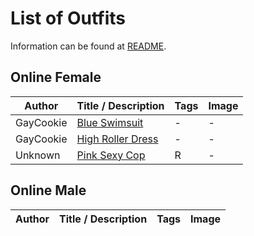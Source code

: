 <!-- 
  In order to make sure that urls work proper you have to replace spaces with "%20" 
  So for exmaple a female outfit url wouuld look like: "Online%20Female/[R]%20Unknown%20-%20Pink%20Sexy%20Cop.txt".

  Images should be urls too and can be uploaded to the correct folder inside Images.
  And make sure the name is the same as the outfit so its easier to find it if needed.

  If the outfit has no tags or image, you can just fill in "-".
-->

# List of Outfits
Information can be found at [README](README.md).

## Online Female
| Author | Title / Description | Tags | Image |
| -------|---------------------|------|-------|
| GayCookie | [Blue Swimsuit](Online%20Female/GayCookie%20-%20Blue%20Swimsuit.txt) | - | - |
| GayCookie | [High Roller Dress](Online%20Female/GayCookie%20-%20High%20Roller%20Dress.txt) | - | - |
| Unknown | [Pink Sexy Cop](Online%20Female/[R]%20Unknown%20-%20Pink%20Sexy%20Cop.txt) | R | - |

## Online Male
| Author | Title / Description | Tags | Image |
| -------|---------------------|------|-------|